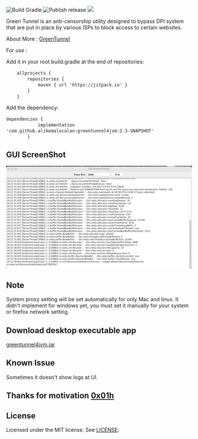 ![Build Gradle](https://github.com/alikemalocalan/greentunnel4jvm/workflows/Build%20Gradle/badge.svg?branch=master)
![Publish release](https://github.com/alikemalocalan/greentunnel4jvm/workflows/Publish%20release/badge.svg?branch=master&event=release)
[![](https://jitpack.io/v/alikemalocalan/greentunnel4jvm.svg)](https://jitpack.io/#alikemalocalan/greentunnel4jvm)


Green Tunnel is an anti-censorship utility designed to bypass DPI system that are put in place by various ISPs to block access to certain websites.


About More : [GreenTunnel](https://github.com/SadeghHayeri/GreenTunnel)

For use :

Add it in your root build.gradle at the end of repositories:


```
	allprojects {
		repositories {
			maven { url 'https://jitpack.io' }
		}
	}
```

Add the dependency:


```
dependencies {
	        implementation 'com.github.alikemalocalan:greentunnel4jvm:2.3-SNAPSHOT'
        }
```

## GUI ScreenShot
![screenshot](https://raw.githubusercontent.com/alikemalocalan/greentunnel4jvm/master/Screen-gui.png)

## Note
System proxy setting will be set automatically for only Mac and linux. 
It didn't implement for windows yet, you must set it manually for your system or firefox network setting.

## Download desktop executable app
[greentunnel4jvm.jar](https://github.com/alikemalocalan/greentunnel4jvm/releases/download/2.2-SNAPSHOT/greentunnel4jvm.jar) 

## Known Issue
Sometimes it doesn't show logs at UI.

## Thanks for motivation [0x01h](https://github.com/0x01h)

## License
Licensed under the MIT license. See [LICENSE](https://github.com/alikemalocalan/green-tunnel-scala/blob/master/LICENSE "LICENSE").
